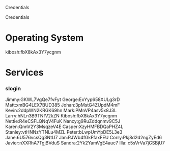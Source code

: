 Credentials

Credentials

# Operating System
kibosh:fbX8kAx3Y7ycgnm

# Services
### slogin
Jimmy:GKWL7VgQe7fvFyt
George:ExYyp658XULg3rD
Matt:xmBG4LEX7BUD385
Johan:3pMstG4ZUpdM4mF
Kevin:2ddpWN2KRGK69hn
Mark:PMnVP4asv5x8J3L
Larry:hNLn3B9TNfV2kZN
Kibosh:fbX8kAx3Y7ycgnm
Nettie:R4eCSFLQNqV4FuK
Nancy:g9RuZddqnmv9C5J
Karen:QnnV2Y3MsqzeV4E
Casper:XzyHMFBDQaPHZ4L
Stanley:vtHNNzYTNLu4MZL
Peter:bLwpUmYpDE5L3e3
Jane:6U576vcsQg3NtU7
Jan:RJWb4fGkFfaxFEU
Corry:Pkj8d2d2ngZyEd6
Javier:nXXRhA7TgjBVduS
Sandra:2Yk2YamVgE4auc7
Illa: c5sVrVa7jGSBjU7



